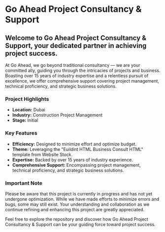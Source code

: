 # Go Ahead Project Consultancy & Support

## Welcome to Go Ahead Project Consultancy & Support, your dedicated partner in achieving project success.

At Go Ahead, we go beyond traditional consultancy — we are your committed ally, guiding you through the intricacies of projects and business. Boasting over 15 years of industry expertise and a relentless pursuit of excellence, we offer comprehensive support covering project management, technical proficiency, and strategic business solutions.


### Project Highlights

- **Location:** Dubai
- **Industry:** Construction Project Management
- **Stage:** Initial

### Key Features

- **Efficiency:** Designed to minimize effort and optimize budget.
- **Theme:** Leveraging the "Euildint HTML Business Consult HTML" template from Website Stock.
- **Expertise:** Backed by over 15 years of industry experience.
- **Comprehensive Support:** Encompassing project management, technical proficiency, and strategic business solutions.

### Important Note

Please be aware that this project is currently in progress and has not yet undergone optimization. While we have made efforts to minimize errors and bugs, some may still exist. Your understanding and collaboration as we continue refining and enhancing this project are greatly appreciated.

Feel free to explore the repository and discover how Go Ahead Project Consultancy & Support can be your guiding force toward project success.